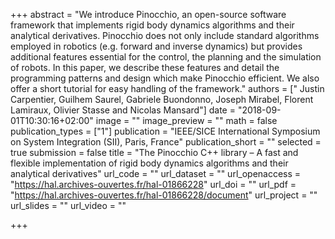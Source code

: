 +++
abstract = "We introduce Pinocchio, an open-source software framework that implements rigid body dynamics algorithms and their analytical derivatives. Pinocchio does not only include standard algorithms employed in robotics (e.g. forward and inverse dynamics) but provides additional features essential for the control, the planning and the simulation of robots. In this paper, we describe these features and detail the programming patterns and design which make Pinocchio efficient. We also offer a short tutorial for easy handling of the framework."
authors = [" Justin Carpentier, Guilhem Saurel, Gabriele Buondonno, Joseph Mirabel, Florent Lamiraux, Olivier Stasse and Nicolas Mansard"]
date = "2018-09-01T10:30:16+02:00"
image = ""
image_preview = ""
math = false
publication_types = ["1"]
publication = "IEEE/SICE International Symposium on System Integration (SII), Paris, France"
publication_short = ""
selected = true
submission = false
title = "The Pinocchio C++ library – A fast and flexible implementation of rigid body dynamics algorithms and their analytical derivatives"
url_code = ""
url_dataset = ""
url_openaccess = "https://hal.archives-ouvertes.fr/hal-01866228"
url_doi = ""
url_pdf = "https://hal.archives-ouvertes.fr/hal-01866228/document"
url_project = ""
url_slides = ""
url_video = ""

+++

